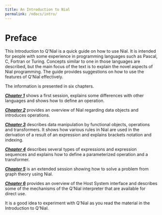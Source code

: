```yaml
---
title: An Introduction to Nial
permalink: /ndocs/intro/
---
```



# Preface

This Introduction to Q'Nial is a quick guide on how to use Nial. It is
intended for people with some experience in programming languages such
as Pascal, C, Fortran or Turing. Concepts similar to one in those
languages are described, but the main focus of the text is to explain
the novel aspects of Nial programming. The guide provides suggestions
on how to use the features of Q'Nial effectively.

The information is presented in six chapters.

[***Chapter 1***](chapter1.md) shows a first session, explains some differences with other
languages and shows how to define an operation.

[***Chapter 2***](chapter2.md) provides an overview of Nial regarding data objects and
introduces operations.

[***Chapter 3***](chapter3.md) describes data manipulation by functional objects,
operations and transformers. It shows how various rules in Nial are used
in the derivation of a result of an expression and explains brackets
notation and indexing.

[***Chapter 4***](chapter4.md) describes several types of expressions and expression
sequences and explains how to define a parameterized operation and a
transformer.

[***Chapter 5***](chapter5.md) is an extended session showing how to solve a problem from
graph theory using Nial.

[***Chapter 6***](chapter6.md) provides an overview of the Host System interface and
describes some of the mechanisms of the Q'Nial interpreter that are
available for direct use.

It is a good idea to experiment with Q'Nial as you read the material in
the Introduction to Q'Nial.

